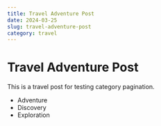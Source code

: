 ```yaml
---
title: Travel Adventure Post
date: 2024-03-25
slug: travel-adventure-post
category: travel
---
```


# Travel Adventure Post

This is a travel post for testing category pagination.

- Adventure
- Discovery  
- Exploration